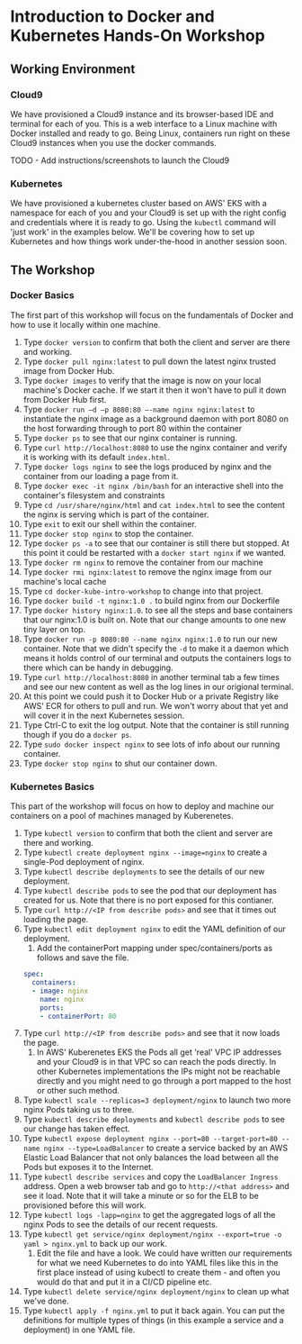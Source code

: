 # Introduction to Docker and Kubernetes Hands-On Workshop

## Working Environment

### Cloud9
We have provisioned a Cloud9 instance and its browser-based IDE and terminal for each of you. This is a web interface to a Linux machine with Docker installed and ready to go. Being Linux, containers run right on these Cloud9 instances when you use the docker commands.

TODO - Add instructions/screenshots to launch the Cloud9

### Kubernetes
We have provisioned a kubernetes cluster based on AWS' EKS with a namespace for each of you and your Cloud9 is set up with the right config and credentials where it is ready to go. Using the `kubectl` command will 'just work' in the examples below. We'll be covering how to set up Kubernetes and how things work under-the-hood in another session soon.

## The Workshop

### Docker Basics
The first part of this workshop will focus on the fundamentals of Docker and how to use it locally within one machine.

1. Type `docker version` to confirm that both the client and server are there and working.
1. Type `docker pull nginx:latest` to pull down the latest nginx trusted image from Docker Hub.
1. Type `docker images` to verify that the image is now on your local machine's Docker cache. If we start it then it won't have to pull it down from Docker Hub first.
1. Type `docker run –d –p 8080:80 –-name nginx nginx:latest` to instantiate the nginx image as a background daemon with port 8080 on the host forwarding through to port 80 within the container
1. Type `docker ps` to see that our nginx container is running.
1. Type `curl http://localhost:8080` to use the nginx container and verify it is working with its default `index.html`.
1. Type `docker logs nginx` to see the logs produced by nginx and the container from our loading a page from it.
1. Type `docker exec -it nginx /bin/bash` for an interactive shell into the container's filesystem and constraints
1. Type `cd /usr/share/nginx/html` and `cat index.html` to see the content the nginx is serving which is part of the container.
1. Type `exit` to exit our shell within the container.
1. Type `docker stop nginx` to stop the container.
1. Type `docker ps -a` to see that our container is still there but stopped. At this point it could be restarted with a `docker start nginx` if we wanted.
1. Type `docker rm nginx` to remove the container from our machine
1. Type `docker rmi nginx:latest` to remove the nginx image from our machine's local cache
1. Type `cd docker-kube-intro-workshop` to change into that project.
1. Type `docker build -t nginx:1.0 .` to build nginx from our Dockerfile
1. Type `docker history nginx:1.0`. to see all the steps and base containers that our nginx:1.0 is built on. Note that our change amounts to one new tiny layer on top.
1. Type `docker run -p 8080:80 --name nginx nginx:1.0` to run our new container. Note that we didn't specify the `-d` to make it a daemon which means it holds control of our terminal and outputs the containers logs to there which can be handy in debugging.
1. Type `curl http://localhost:8080` in another terminal tab a few times and see our new content as well as the log lines in our origional terminal. 
1. At this point we could push it to Docker Hub or a private Registry like AWS' ECR for others to pull and run. We won't worry about that yet and will cover it in the next Kubernetes session.
1. Type Ctrl-C to exit the log output. Note that the container is still running though if you do a `docker ps`.
1. Type `sudo docker inspect nginx` to see lots of info about our running container.
1. Type `docker stop nginx` to shut our container down.

### Kubernetes Basics
This part of the workshop will focus on how to deploy and machine our containers on a pool of machines managed by Kuberenetes.

1. Type `kubectl version` to confirm that both the client and server are there and working.
1. Type `kubectl create deployment nginx --image=nginx` to create a single-Pod deployment of nginx.
1. Type `kubectl describe deployments` to see the details of our new deployment.
1. Type `kubectl describe pods` to see the pod that our deployment has created for us. Note that there is no port exposed for this contianer.
1. Type `curl http://<IP from describe pods>` and see that it times out loading the page.
1. Type `kubectl edit deployment nginx` to edit the YAML definition of our deployment.
    1. Add the containerPort mapping under spec/containers/ports as follows and save the file.
    ````yaml
    spec:
      containers:
      - image: nginx
        name: nginx
        ports:
        - containerPort: 80
    ````
1. Type `curl http://<IP from describe pods>` and see that it now loads the page.
    1. In AWS' Kuberenetes EKS the Pods all get 'real' VPC IP addresses and your Cloud9 is in that VPC so can reach the pods directly. In other Kubernetes implementations the IPs might not be reachable directly and you might need to go through a port mapped to the host or other such method.
1. Type `kubectl scale --replicas=3 deployment/nginx` to launch two more nginx Pods taking us to three.
1. Type `kubectl describe deployments` and `kubectl describe pods` to see our change has taken effect.
1. Type `kubectl expose deployment nginx --port=80 --target-port=80 --name nginx --type=LoadBalancer` to create a service backed by an AWS Elastic Load Balancer that not only balances the load between all the Pods but exposes it to the Internet.
1. Type `kubectl describe services` and copy the `LoadBalancer Ingress` address. Open a web browser tab and go to `http://<that address>` and see it load. Note that it will take a minute or so for the ELB to be provisioned before this will work.
1. Type `kubectl logs -lapp=nginx` to get the aggregated logs of all the nginx Pods to see the details of our recent requests.
1. Type `kubectl get service/nginx deployment/nginx --export=true -o yaml > nginx.yml` to back up our work.
    1. Edit the file and have a look. We could have written our requirements for what we need Kubernetes to do into YAML files like this in the first place instead of using kubectl to create them - and often you would do that and put it in a CI/CD pipeline etc.
1. Type `kubectl delete service/nginx deployment/nginx` to clean up what we've done.
1. Type `kubectl apply -f nginx.yml` to put it back again. You can put the definitions for multiple types of things (in this example a service and a deployment) in one YAML file.
